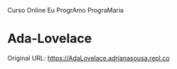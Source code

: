 Curso Online Eu ProgrAmo
PrograMaria
# Ada-Lovelace
Original URL: https://AdaLovelace.adrianasousa.repl.co
